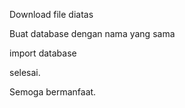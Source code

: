 Download file diatas

Buat database dengan nama yang sama

import database

selesai.

Semoga bermanfaat.
